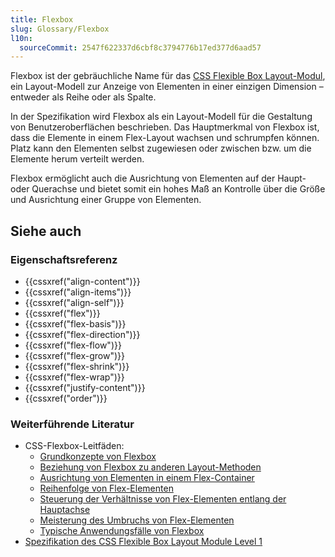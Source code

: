 ```yaml
---
title: Flexbox
slug: Glossary/Flexbox
l10n:
  sourceCommit: 2547f622337d6cbf8c3794776b17ed377d6aad57
---
```


Flexbox ist der gebräuchliche Name für das [CSS Flexible Box Layout-Modul](/de/docs/Web/CSS/CSS_flexible_box_layout), ein Layout-Modell zur Anzeige von Elementen in einer einzigen Dimension – entweder als Reihe oder als Spalte.

In der Spezifikation wird Flexbox als ein Layout-Modell für die Gestaltung von Benutzeroberflächen beschrieben. Das Hauptmerkmal von Flexbox ist, dass die Elemente in einem Flex-Layout wachsen und schrumpfen können. Platz kann den Elementen selbst zugewiesen oder zwischen bzw. um die Elemente herum verteilt werden.

Flexbox ermöglicht auch die Ausrichtung von Elementen auf der Haupt- oder Querachse und bietet somit ein hohes Maß an Kontrolle über die Größe und Ausrichtung einer Gruppe von Elementen.

## Siehe auch

### Eigenschaftsreferenz

- {{cssxref("align-content")}}
- {{cssxref("align-items")}}
- {{cssxref("align-self")}}
- {{cssxref("flex")}}
- {{cssxref("flex-basis")}}
- {{cssxref("flex-direction")}}
- {{cssxref("flex-flow")}}
- {{cssxref("flex-grow")}}
- {{cssxref("flex-shrink")}}
- {{cssxref("flex-wrap")}}
- {{cssxref("justify-content")}}
- {{cssxref("order")}}

### Weiterführende Literatur

- CSS-Flexbox-Leitfäden:
  - [Grundkonzepte von Flexbox](/de/docs/Web/CSS/CSS_flexible_box_layout/Basic_concepts_of_flexbox)
  - [Beziehung von Flexbox zu anderen Layout-Methoden](/de/docs/Web/CSS/CSS_flexible_box_layout/Relationship_of_flexbox_to_other_layout_methods)
  - [Ausrichtung von Elementen in einem Flex-Container](/de/docs/Web/CSS/CSS_flexible_box_layout/Aligning_items_in_a_flex_container)
  - [Reihenfolge von Flex-Elementen](/de/docs/Web/CSS/CSS_flexible_box_layout/Ordering_flex_items)
  - [Steuerung der Verhältnisse von Flex-Elementen entlang der Hauptachse](/de/docs/Web/CSS/CSS_flexible_box_layout/Controlling_ratios_of_flex_items_along_the_main_axis)
  - [Meisterung des Umbruchs von Flex-Elementen](/de/docs/Web/CSS/CSS_flexible_box_layout/Mastering_wrapping_of_flex_items)
  - [Typische Anwendungsfälle von Flexbox](/de/docs/Web/CSS/CSS_flexible_box_layout/Typical_use_cases_of_flexbox)
- [Spezifikation des CSS Flexible Box Layout Module Level 1](https://drafts.csswg.org/css-flexbox-1/)
